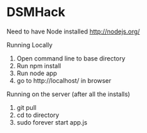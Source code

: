 DSMHack
=========

Need to have Node installed http://nodejs.org/

Running Locally
1. Open command line to base directory
2. Run npm install
3. Run node app
4. go to http://localhost/ in browser

Running on the server (after all the installs)
1. git pull
2. cd to directory
3. sudo forever start app.js